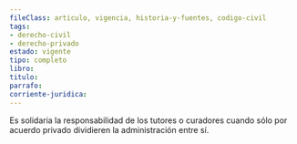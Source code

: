 ```yaml
---
fileClass: articulo, vigencia, historia-y-fuentes, codigo-civil
tags:
- derecho-civil
- derecho-privado
estado: vigente
tipo: completo
libro:
titulo:
parrafo:
corriente-juridica:
---
```

Es solidaria la responsabilidad de los tutores o curadores cuando sólo por acuerdo privado dividieren la administración entre sí.